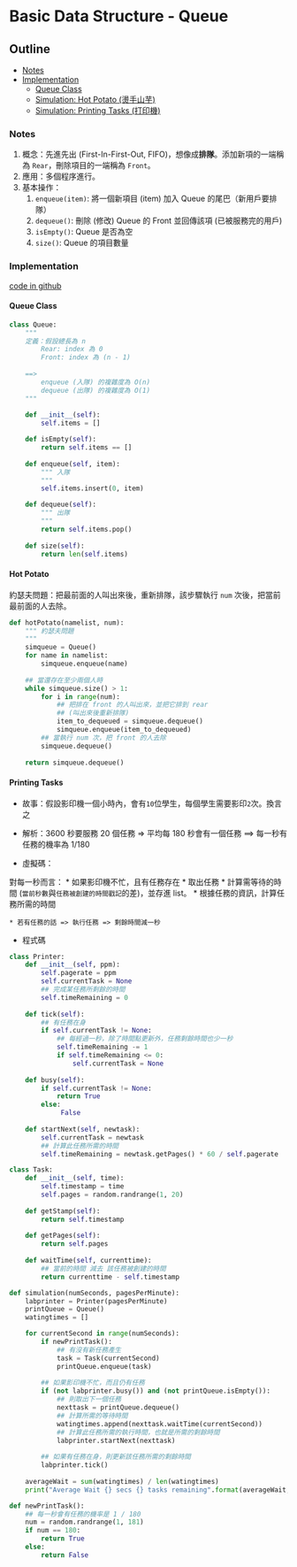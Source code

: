 # Basic Data Structure - Queue

## Outline

* [Notes](#notes)
* [Implementation](#implementation)
    * [Queue Class](#queue-class)
    * [Simulation: Hot Potato (燙手山芋)](#hot-potato)
    * [Simulation: Printing Tasks (打印機)](#printing-tasks)

### Notes

1. 概念：先進先出 (First-In-First-Out, FIFO)，想像成**排隊**。添加新項的一端稱為 `Rear`，刪除項目的一端稱為 `Front`。
1. 應用：多個程序進行。
1. 基本操作：
    1. `enqueue(item)`: 將一個新項目 (item) 加入 Queue 的尾巴（新用戶要排隊）
    1. `dequeue()`: 刪除 (修改) Queue 的 Front 並回傳該項 (已被服務完的用戶)
    1. `isEmpty()`: Queue 是否為空
    1. `size()`: Queue 的項目數量
    

### Implementation

[code in github](https://github.com/kstseng/dsa-ml-tool-note/blob/master/DSA/ProblemSolvingWithAlgorithmsAndDataStructures/CODE/BasicDataStructure)

#### Queue Class

```python
class Queue:
    """ 
    定義：假設總長為 n
        Rear: index 為 0
        Front: index 為 (n - 1)
    
    ==> 
        enqueue (入隊) 的複雜度為 O(n)
        dequeue (出隊) 的複雜度為 O(1)
    """
    
    def __init__(self):
        self.items = []

    def isEmpty(self):
        return self.items == []
        
    def enqueue(self, item):
        """ 入隊
        """
        self.items.insert(0, item)

    def dequeue(self):
        """ 出隊
        """
        return self.items.pop()
    
    def size(self):
        return len(self.items) 

```

#### Hot Potato

約瑟夫問題：把最前面的人叫出來後，重新排隊，該步驟執行 `num` 次後，把當前最前面的人去除。

```python
def hotPotato(namelist, num):
    """ 約瑟夫問題
    """
    simqueue = Queue()
    for name in namelist:
        simqueue.enqueue(name)
    
    ## 當還存在至少兩個人時
    while simqueue.size() > 1:
        for i in range(num):
            ## 把排在 front 的人叫出來，並把它排到 rear
            ## (叫出來後重新排隊)
            item_to_dequeued = simqueue.dequeue()
            simqueue.enqueue(item_to_dequeued)
        ## 當執行 num 次，把 front 的人去除
        simqueue.dequeue()
    
    return simqueue.dequeue()
```

#### Printing Tasks

* 故事：假設影印機一個小時內，會有`10`位學生，每個學生需要影印`2`次。換言之

* 解析：3600 秒要服務 20 個任務 => 平均每 180 秒會有一個任務 ==> 每一秒有任務的機率為 1/180

* 虛擬碼：

對每一秒而言：
    * 如果影印機不忙，且有任務存在
        * 取出任務
        * 計算需等待的時間 (`當前秒數`與`任務被創建的時間戳記`的差)，並存進 list。
        * 根據任務的資訊，計算任務所需的時間
        
    * 若有任務的話 => 執行任務 => 剩餘時間減一秒
 
* 程式碼

```python
class Printer:
    def __init__(self, ppm):
        self.pagerate = ppm
        self.currentTask = None
        ## 完成某任務所剩餘的時間
        self.timeRemaining = 0
    
    def tick(self):
        ## 有任務在身
        if self.currentTask != None:
            ## 每經過一秒，除了時間點更新外，任務剩餘時間也少一秒
            self.timeRemaining -= 1
            if self.timeRemaining <= 0:
                self.currentTask = None
    
    def busy(self):
        if self.currentTask != None:
            return True
        else:
             False
    
    def startNext(self, newtask):
        self.currentTask = newtask
        ## 計算此任務所需的時間
        self.timeRemaining = newtask.getPages() * 60 / self.pagerate

class Task:
    def __init__(self, time):
        self.timestamp = time
        self.pages = random.randrange(1, 20)
    
    def getStamp(self):
        return self.timestamp
    
    def getPages(self):
        return self.pages
    
    def waitTime(self, currenttime):
        ## 當前的時間 減去 該任務被創建的時間
        return currenttime - self.timestamp

def simulation(numSeconds, pagesPerMinute):
    labprinter = Printer(pagesPerMinute)
    printQueue = Queue()
    watingtimes = []

    for currentSecond in range(numSeconds):
        if newPrintTask():
            ## 有沒有新任務產生
            task = Task(currentSecond)
            printQueue.enqueue(task)
        
        ## 如果影印機不忙，而且仍有任務
        if (not labprinter.busy()) and (not printQueue.isEmpty()):
            ## 則取出下一個任務
            nexttask = printQueue.dequeue()
            ## 計算所需的等待時間
            watingtimes.append(nexttask.waitTime(currentSecond))
            ## 計算此任務所需的執行時間，也就是所需的剩餘時間
            labprinter.startNext(nexttask)
        
        ## 如果有任務在身，則更新該任務所需的剩餘時間
        labprinter.tick()
    
    averageWait = sum(watingtimes) / len(watingtimes)
    print("Average Wait {} secs {} tasks remaining".format(averageWait, printQueue.size()))

def newPrintTask():
    ## 每一秒會有任務的機率是 1 / 180
    num = random.randrange(1, 181)
    if num == 180:
        return True
    else:
        return False
```
